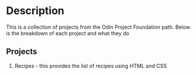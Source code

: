 # Description

This is a collection of projects from the Odin Project Foundation path. Below is the breakdown of each project and what they do

## Projects

1. Recipes - this provides the list of recipes using HTML and CSS
